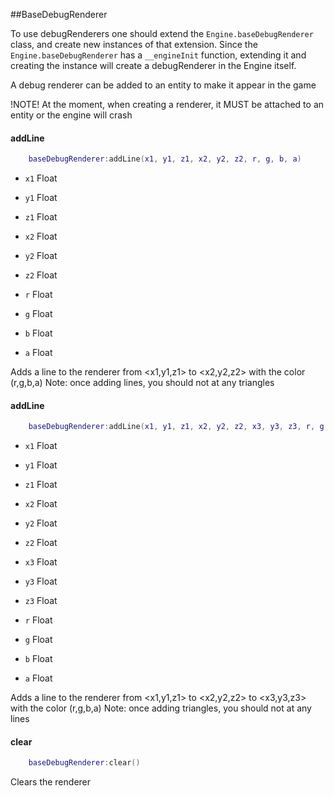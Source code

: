 ##BaseDebugRenderer

To use debugRenderers one should extend the `Engine.baseDebugRenderer` class, and create new instances of that extension.
Since the `Engine.baseDebugRenderer` has a `__engineInit` function, extending it and creating the instance will create a debugRenderer in the Engine itself.

A debug renderer can be added to an entity to make it appear in the game

!NOTE! At the moment, when creating a renderer, it MUST be attached to an entity or the engine will crash

#### addLine
```lua
	baseDebugRenderer:addLine(x1, y1, z1, x2, y2, z2, r, g, b, a)
```
* `x1` Float
* `y1` Float
* `z1` Float

* `x2` Float
* `y2` Float
* `z2` Float

* `r` Float
* `g` Float
* `b` Float
* `a` Float

Adds a line to the renderer from <x1,y1,z1> to <x2,y2,z2> with the color (r,g,b,a)
Note: once adding lines, you should not at any triangles

#### addLine
```lua
	baseDebugRenderer:addLine(x1, y1, z1, x2, y2, z2, x3, y3, z3, r, g, b, a)
```
* `x1` Float
* `y1` Float
* `z1` Float

* `x2` Float
* `y2` Float
* `z2` Float

* `x3` Float
* `y3` Float
* `z3` Float

* `r` Float
* `g` Float
* `b` Float
* `a` Float

Adds a line to the renderer from <x1,y1,z1> to <x2,y2,z2> to <x3,y3,z3> with the color (r,g,b,a)
Note: once adding triangles, you should not at any lines

#### clear
```lua
	baseDebugRenderer:clear()
```
Clears the renderer
